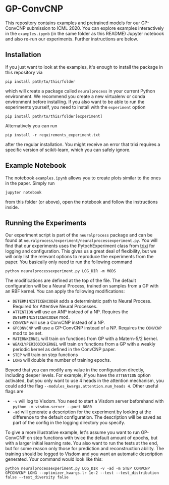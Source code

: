 # GP-ConvCNP

This repository contains examples and pretrained models for our GP-ConvCNP submission to ICML 2020. You can explore examples interactively in the `examples.ipynb` (in the same folder as this README) Jupyter notebook and also re-run our experiments. Further instructions are below.

## Installation

If you just want to look at the examples, it's enough to install the package in this repository via

    pip install path/to/this/folder

which will create a package called `neuralprocess` in your current Python environment. We recommend you create a new virtualenv or conda environment before installing. If you also want to be able to run the experiments yourself, you need to install with the `experiment` option

    pip install path/to/this/folder[experiment]

Alternatively you can run

    pip install -r requirements_experiment.txt

after the regular installation. You might receive an error that trixi requires a specific version of scikit-learn, which you can safely ignore.

## Example Notebook

The notebook `examples.ipynb` allows you to create plots similar to the ones in the paper. Simply run

    jupyter notebook

from this folder (or above), open the notebook and follow the instructions inside.

## Running the Experiments

Our experiment script is part of the `neuralprocess` package and can be found at `neuralprocess/experiment/neuralprocessexperiment.py`. You will find that our experiments uses the PytochExperiment class from [trixi](https://trixi.readthedocs.io/en/develop/) for logging and configuration. This gives us a great deal of flexibility, but we will only list the relevant options to reproduce the experiments from the paper. You basically only need to run the following command

    python neuralprocessexperiment.py LOG_DIR -m MODS

The modifications are defined at the top of the file. The default configuration will be a Neural Process, trained on samples from a GP with an RBF kernel. You can apply the following modifications:

* `DETERMINISTICENCODER` adds a deterministic path to Neural Process. Required for Attentive Neural Processes.
* `ATTENTION` will use an ANP instead of a NP. Requires the `DETERMINISTICENCODER` mod.
* `CONVCNP` will use a ConvCNP instead of a NP.
* `GPCONVCNP` will use a GP-ConvCNP instead of a NP. Requires the `CONVCNP` mod to be set.
* `MATERNKERNEL` will train on functions from GP with a Matern-5/2 kernel.
* `WEAKLYPERIODICKERNEL` will train on functions from a GP with a weakly periodic kernel as defined in the ConvCNP paper.
* `STEP` will train on step functions
* `LONG` will double the number of training epochs.

Beyond that you can modify any value in the configuration directly, including deeper levels. For example, if you have the `ATTENTION` option activated, but you only want to use 4 heads in the attention mechanism, you could add the flag `--modules_kwargs.attention.num_heads 4`. Other useful flags are

* `-v` will log to Visdom. You need to start a Visdom server beforehand with `python -m visdom.server --port 8080`
* `-ad` will generate a description for the experiment by looking at the difference to the default configuration. The description will be saved as part of the config in the logging directory you specify.

To give a more illustrative example, let's assume you want to run GP-ConvCNP on step functions with twice the default amount of epochs, but with a larger initial learning rate. You also want to run the tests at the end, but for some reason only those for prediction and reconstruction ability. The training should be logged to Visdom and you want an automatic description generated. Your command would look like this:

    python neuralprocessexperiment.py LOG_DIR -v -ad -m STEP CONVCNP GPCONVCNP LONG --optimizer_kwargs.lr 1e-2 --test --test_distribution false --test_diversity false

